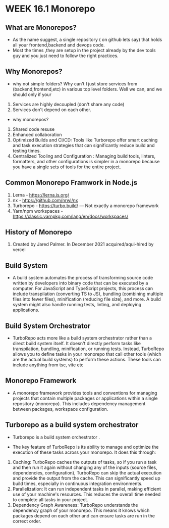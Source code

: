 # WEEK 16.1 Monorepo 

## What are Monorepos? 
- As the name suggest, a single repository ( on github lets say) that holds all your frontend,backend and devops code.
- Most the times ,they are setup in the project already by the dev tools guy and you just need to follow the right practices.

## Why Monorepos?

- why not simple folders? Why can't I just store services from (backend,frontend,etc) in various top level folders. Well we can, and we should only if your 
1. Services are highly decoupled (don't share any code)
2. Services don't depend on each other.

- why monorepos?
1. Shared code resuse
2. Enhanced collaboration
3. Optimized Builds and CI/CD: Tools like Turborepo offer smart caching and task execution strategies that can significantly reduce build and testing times.
4. Centralized Tooling and Configuration : Managing build tools, linters, formatters, and other configurations is simpler in a monorepo because you have a single sets of tools for the entire project.

## Common Monorepo Framwork in Node.js

1. Lerna - https://lerna.js.org/
2. nx - https://github.com/nrwl/nx
3. Turborepo - https://turbo.build/ — Not exactly a monorepo framework
4. Yarn/npm workspaces - https://classic.yarnpkg.com/lang/en/docs/workspaces/

## History of Monorepo

1. Created by Jared Palmer. In December 2021 acquired/aqui-hired by vercel

## Build System
- A build system automates the process of transforming source code written by developers into binary code that can be executed by a computer. For JavaScript and TypeScript projects, this process can include transpilation (converting TS to JS), bundling (combining multiple files into fewer files), minification (reducing file size), and more. A build system might also handle running tests, linting, and deploying applications.

## Build System Orchestrator
- TurboRepo acts more like a build system orchestrator rather than a direct build system itself. It doesn't directly perform tasks like transpilation, bundling, minification, or running tests. Instead, TurboRepo allows you to define tasks in your monorepo that call other tools (which are the actual build systems) to perform these actions.
These tools can include anything from tsc, vite etc

## Monorepo Framework
- A monorepo framework provides tools and conventions for managing projects that contain multiple packages or applications within a single repository (monorepo). This includes dependency management between packages, workspace configuration.

## Turborepo as a build system orchestrator

- Turborepo is a build system orchestrator . 

- The key feature of TurboRepo is its ability to manage and optimize the execution of these tasks across your monorepo. It does this through:

1. Caching: TurboRepo caches the outputs of tasks, so if you run a task and then run it again without changing any of the inputs (source files, dependencies, configuration), TurboRepo can skip the actual execution and provide the output from the cache. This can significantly speed up build times, especially in continuous integration environments.
2. Parallelization: It can run independent tasks in parallel, making efficient use of your machine's resources. This reduces the overall time needed to complete all tasks in your project.
3. Dependency Graph Awareness: TurboRepo understands the dependency graph of your monorepo. This means it knows which packages depend on each other and can ensure tasks are run in the correct order.